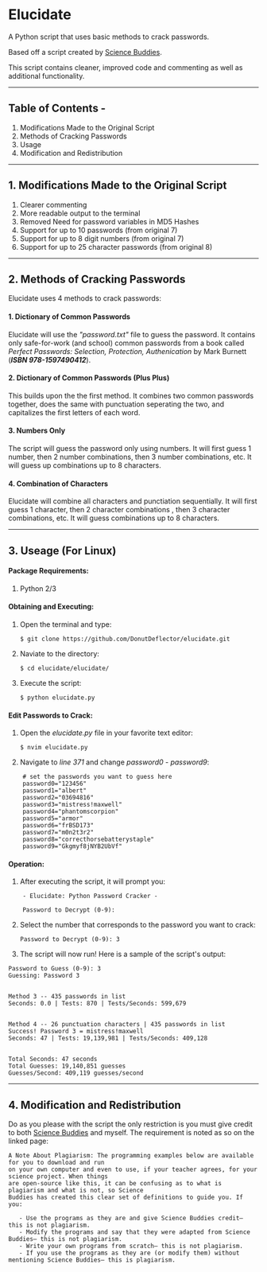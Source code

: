 # Elucidate
A Python script that uses basic methods to crack passwords.

Based off a script created by [Science Buddies](http://www.sciencebuddies.org/Files/5549/17/crack2.py).

This script contains cleaner, improved code and commenting as well as additional functionality.

___

## Table of Contents -
1. Modifications Made to the Original Script
2. Methods of Cracking Passwords
3. Usage
4. Modification and Redistribution

___

## 1. Modifications Made to the Original Script
 1. Clearer commenting
 2. More readable output to the terminal
 3. Removed Need for password variables in MD5 Hashes
 3. Support for up to 10 passwords (from original 7)
 4. Support for up to 8 digit numbers (from original 7)
 5. Support for up to 25 character passwords (from original 8)

___

## 2. Methods of Cracking Passwords

Elucidate uses 4 methods to crack passwords:

#### 1. Dictionary of Common Passwords
  
Elucidate will use the *"password.txt"* file to guess the password. It contains only safe-for-work (and school) common passwords from a book called *Perfect Passwords: Selection, Protection, Authenication* by Mark Burnett (___ISBN 978-1597490412___). 

#### 2. Dictionary of Common Passwords (Plus Plus)

This builds upon the the first method. It combines two common passwords together, does the same with punctuation seperating the two, and capitalizes the first letters of each word.

#### 3. Numbers Only
  
The script will guess the password only using numbers. It will first guess 1 number, then 2 number combinations, then 3 number combinations, etc. It will guess up combinations up to 8 characters.

#### 4. Combination of Characters
  
Elucidate will combine all characters and punctiation sequentially. It will first guess 1 character, then 2 character combinations , then 3 character combinations, etc. It will guess combinations up to 8 characters.

___

## 3. Useage (For Linux)

#### Package Requirements:
1. Python 2/3

#### Obtaining and Executing:
1. Open the terminal and type:

    ```$ git clone https://github.com/DonutDeflector/elucidate.git```

2. Naviate to the directory:

    ```$ cd elucidate/elucidate/```

3. Execute the script:

    ```$ python elucidate.py```

#### Edit Passwords to Crack:
1. Open the <em>elucidate.py</em> file in your favorite text editor:

    ```$ nvim elucidate.py```

2. Navigate to *line 371* and change *password0 - password9*:

```
    # set the passwords you want to guess here
    password0="123456"
    password1="albert"
    password2="03694816"
    password3="mistress!maxwell"
    password4="phantomscorpion"
    password5="armor"
    password6="frBSD173"
    password7="m0n2t3r2"
    password8="correcthorsebatterystaple"
    password9="Gkgmyf8jNYB2UbVf"
```

#### Operation:
1. After executing the script, it will prompt you: 

```
	- Elucidate: Python Password Cracker -

    Password to Decrypt (0-9):
```

2. Select the number that corresponds to the password you want to crack:

    ```Password to Decrypt (0-9): 3```

3. The script will now run! Here is a sample of the script's output:

```
Password to Guess (0-9): 3
Guessing: Password 3


Method 3 -- 435 passwords in list
Seconds: 0.0 | Tests: 870 | Tests/Seconds: 599,679


Method 4 -- 26 punctuation characters | 435 passwords in list
Success! Password 3 = mistress!maxwell
Seconds: 47 | Tests: 19,139,981 | Tests/Seconds: 409,128


Total Seconds: 47 seconds
Total Guesses: 19,140,851 guesses
Guesses/Second: 409,119 guesses/second
```
___

## 4. Modification and Redistribution

Do as you please with the script the only restriction is you must give credit to both [Science Buddies](http://www.sciencebuddies.org/science-fair-projects/project_ideas/CompSci_p046.shtml#procedure) and myself. The requirement is noted as so on the linked page:

```
A Note About Plagiarism: The programming examples below are available for you to download and run 
on your own computer and even to use, if your teacher agrees, for your science project. When things 
are open-source like this, it can be confusing as to what is plagiarism and what is not, so Science 
Buddies has created this clear set of definitions to guide you. If you:

   - Use the programs as they are and give Science Buddies credit— this is not plagiarism.
   - Modify the programs and say that they were adapted from Science Buddies— this is not plagiarism.
   - Write your own programs from scratch— this is not plagiarism.
   - If you use the programs as they are (or modify them) without mentioning Science Buddies— this is plagiarism.
```


